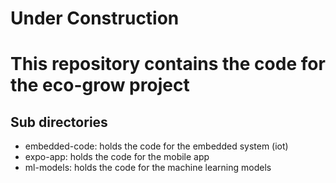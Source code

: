 
# Under Construction
# This repository contains the code for the eco-grow project

## Sub directories
- embedded-code: holds the code for the embedded system (iot)
- expo-app: holds the code for the mobile app
- ml-models: holds the code for the machine learning models

